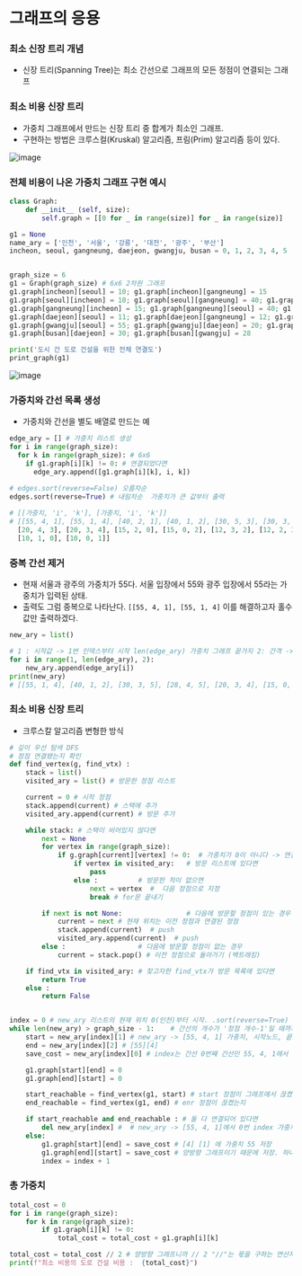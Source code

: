 # 그래프의 응용

### 최소 신장 트리 개념
- 신장 트리(Spanning Tree)는 최소 간선으로 그래프의 모든 정점이 연결되는 그래프

### 최소 비용 신장 트리
- 가중치 그래프에서 만드는 신장 트리 중 합계가 최소인 그래프.
- 구현하는 방법은 크루스컬(Kruskal) 알고리즘, 프림(Prim) 알고리즘 등이 있다.

![image](https://github.com/user-attachments/assets/3b525dd0-3e97-44d5-a851-e5cb96c6ddd1)


### 전체 비용이 나온 가중치 그래프 구현 예시

```python
class Graph:
	def __init__ (self, size):
		self.graph = [[0 for _ in range(size)] for _ in range(size)]

g1 = None
name_ary = ['인천', '서울', '강릉', '대전', '광주', '부산']
incheon, seoul, gangneung, daejeon, gwangju, busan = 0, 1, 2, 3, 4, 5


graph_size = 6
g1 = Graph(graph_size) # 6x6 2차원 그래프 
g1.graph[incheon][seoul] = 10; g1.graph[incheon][gangneung] = 15
g1.graph[seoul][incheon] = 10; g1.graph[seoul][gangneung] = 40; g1.graph[seoul][daejeon] = 11; g1.graph[seoul][gwangju] = 55
g1.graph[gangneung][incheon] = 15; g1.graph[gangneung][seoul] = 40; g1.graph[gangneung][daejeon] = 12
g1.graph[daejeon][seoul] = 11; g1.graph[daejeon][gangneung] = 12; g1.graph[daejeon][gwangju] = 20; g1.graph[daejeon][busan] = 30
g1.graph[gwangju][seoul] = 55; g1.graph[gwangju][daejeon] = 20; g1.graph[gwangju][busan] = 28
g1.graph[busan][daejeon] = 30; g1.graph[busan][gwangju] = 28

print('도시 간 도로 건설을 위한 전체 연결도')
print_graph(g1)
```
![image](https://github.com/user-attachments/assets/62f4315a-2d4d-44f2-ad2d-54a26216f813)

### 가중치와 간선 목록 생성
- 가중치와 간선을 별도 배열로 만드는 예
```python
edge_ary = [] # 가중치 리스트 생성
for i in range(graph_size):
  for k in range(graph_size): # 6x6
    if g1.graph[i][k] != 0: # 연결되었다면 
      edge_ary.append([g1.graph[i][k], i, k])

# edges.sort(reverse=False) 오름차순
edges.sort(reverse=True) # 내림차순  가중치가 큰 값부터 출력
 
# [[가중치, 'i', 'k'], [가중치, 'i', 'k']]
# [[55, 4, 1], [55, 1, 4], [40, 2, 1], [40, 1, 2], [30, 5, 3], [30, 3, 5], [28, 5, 4], [28, 4, 5],
  [20, 4, 3], [20, 3, 4], [15, 2, 0], [15, 0, 2], [12, 3, 2], [12, 2, 3], [11, 3, 1], [11, 1, 3],
  [10, 1, 0], [10, 0, 1]]
```

### 중복 간선 제거 
- 현재 서울과 광주의 가중치가 55다. 서울 입장에서 55와 광주 입장에서 55라는 가중치가 입력된 상태.
- 출력도 그럼 중복으로 나타난다. ``[[55, 4, 1], [55, 1, 4]`` 이를 해결하고자 홀수 값만 출력하겠다.

```python
new_ary = list()

# 1 : 시작값 -> 1번 인덱스부터 시작 len(edge_ary) 가중치 그래프 끝가지 2: 간격 -> 2씩 건너 뛰기 -> 1, 3, 5
for i in range(1, len(edge_ary), 2): 
	new_ary.append(edge_ary[i])
print(new_ary)
# [[55, 1, 4], [40, 1, 2], [30, 3, 5], [28, 4, 5], [20, 3, 4], [15, 0, 2], [12, 2, 3], [11, 1, 3], [10, 0, 1]]
```

### 최소 비용 신장 트리
- 크루스칼 알고리즘 변형한 방식 
```python
# 깊이 우선 탐색 DFS
# 정점 연결됐는지 확인
def find_vertex(g, find_vtx) :
	stack = list() 
	visited_ary = list() # 방문한 정점 리스트 

	current = 0	# 시작 정점
	stack.append(current) # 스택에 추가 
	visited_ary.append(current) # 방문 추가 

	while stack: # 스택이 비어있지 않다면 
		next = None
		for vertex in range(graph_size):
			if g.graph[current][vertex] != 0:  # 가중치가 0이 아니다 -> 연결 
				if vertex in visited_ary:	# 방문 리스트에 있다면 
					pass
				else :			# 방문한 적이 없으면
					next = vertex  #  다음 정점으로 지정
					break # for문 끝내기 

		if next is not None:				# 다음에 방문할 정점이 있는 경우
			current = next # 현재 위치는 이전 정점과 연결된 정점 
			stack.append(current)  # push
			visited_ary.append(current)  # push
		else :					# 다음에 방문할 정점이 없는 경우
			current = stack.pop() # 이전 정점으로 돌아가기 (백트래킹)

	if find_vtx in visited_ary: # 찾고자한 find_vtx가 방문 목록에 있다면 
		return True
	else :
		return False


index = 0 # new_ary 리스트의 현재 위치 0(인천)부터 시작. .sort(reverse=True) 내림차순이라면 [55, 1, 4]부터 시작 
while len(new_ary) > graph_size - 1:	# 간선의 개수가 '정점 개수-1'일 때까지 반복, 노드가 6개라면 5개의 엣지가 최소 신장 엣지 
	start = new_ary[index][1] # new_ary -> [55, 4, 1] 가중치, 시작노드, 끝노드 형식 저장 [index=0]이라면 가중치 55부터 시작.
	end = new_ary[index][2] # [55][4]
	save_cost = new_ary[index][0] # index는 간선 0번째 간선인 55, 4, 1에서 [0]인덱스(가중치) 저장 

	g1.graph[start][end] = 0
	g1.graph[end][start] = 0

	start_reachable = find_vertex(g1, start) # start 정점이 그래프에서 끊켰는지
	end_reachable = find_vertex(g1, end) # enr 정점이 끊켰는지 

	if start_reachable and end_reachable : # 둘 다 연결되어 있다면 
		del new_ary[index] #  # new_ary -> [55, 4, 1]에서 0번 index 가중치를 제거 -> 간선 제거
	else:
		g1.graph[start][end] = save_cost # [4] [1] 에 가중치 55 저장 
		g1.graph[end][start] = save_cost # 양방향 그래프이기 때문에 저장. 하나의 가선. 
		index = index + 1
```

### 총 가중치 
```python
total_cost = 0
for i in range(graph_size):
	for k in range(graph_size):
		if g1.graph[i][k] != 0:
			total_cost = total_cost + g1.graph[i][k]

total_cost = total_cost // 2 # 양방향 그래프니까 // 2 "//"는 몫을 구하는 연산자 
print(f"최소 비용의 도로 건설 비용 :  {total_cost}")
```















